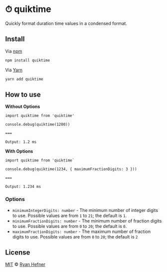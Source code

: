 # ⏱ quiktime

Quickly format duration time values in a condensed format.

## Install

Via [npm](https://npmjs.com/package/quiktime)

```sh
npm install quiktime
```

Via [Yarn](https://yarn.pm/quiktime)

```sh
yarn add quiktime
```

## How to use

**Without Options**
```
import quiktime from 'quiktime'

console.debug(quiktime(1200))

===

Output: 1.2 ms

```

**With Options**
```
import quiktime from 'quiktime`

console.debug(quiktime(1234, { maximumFractionDigits: 3 }))

===

Output: 1.234 ms
```

### Options

* `minimumIntegerDigits: number` - The minimum number of integer digits to use. Possible values are from `1` to `21`; the default is `1`.
* `minimumFractionDigits: number` - The minimum number of fraction digits to use. Possible values are from `0` to `20`; the default is `0`.
* `maximumFractionDigits: number` - The maximum number of fraction digits to use. Possible values are from `0` to `20`; the default is `2`

## License

[MIT](LICENSE) © [Ryan Hefner](https://www.ryanhefner.com)
